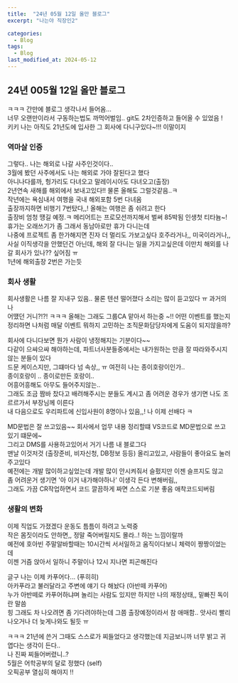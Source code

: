 ```yaml
---
title:  "24년 05월 12일 올만 블로그"
excerpt: "나는야 직장인2"

categories:
  - Blog
tags:
  - Blog
last_modified_at: 2024-05-12
---
```


## 24년 005월 12일 올만 블로그  
ㅋㅋㅋ
간만에 블로그 생각나서 들어옴...  
너무 오랜만이라서 구동하는법도 까먹어벌임.. git도 2차인증하고 들어올 수 있었음 !  
키키 
나는 아직도 21년도에 입사한 그 회사에 다니구있다~!!! 이말이지  

### 역마살 인증  
그렇다.. 나는 해외로 나갈 사주인것이다..  
3월에 봤던 사주에서도 나는 해외로 가야 잘된다고 했다  
아니나다를까, 헝가리도 다녀오고 말레이시아도 다녀오고(출장)  
2년연속 새해를 해외에서 보내고있다!! 물론 올해도 그럴것같음..ㅋ  
작년에는 욕심내서 여행을 국내 해외포함 5번 다녀옴  
출장까지하면 비행기 7번탔다,,! 올해는 여행은 좀 쉬려고 한다  
출장비 엄청 떙길 예정.ㅋ 메리어트는 프로모션까지해서 벌써 85박됨 인생첫 티타늄~!  
휴가는 오래쓰기가 좀 그래서 동남아로만 휴가 다니는데  
나중에 프로젝트 좀 한가해지면 진자 더 멀리도 가보고싶다 호주라거나,, 미국이라거나,,  
사실 이직생각을 안했던건 아닌데, 해외 잘 다니는 일을 가지고싶은데 이만치 해외를 나갈 회사가 있나?? 싶어짐 ㅠ  
1년에 해외출장 2번은 가는듯  


### 회사 생활  
회사생활은 나름 잘 지내구 있음.. 물론 텐션 떨어졌다 소리는 많이 듣고있다 ㅠ 과거의 나  
어떘던 거니?!?! ㅋㅋㅋ 올해는 그래도 그룹CA 맡아서 하는중 ~!! 
어떤 이벤트를 했는지 정리하면 나처럼 매달 이벤트 뭐하지 고민하는 조직문화담당자에게 도움이 되지않을까?  

회사에 다니다보면 뭔가 사람이 냉정해지는 기분이다~~  
다같이 으쌰으쌰 해야하는데, 파트너사분들중에서는 내가원하는 만큼 잘 따라와주시지않는 분들이 있다  
드문 케이스지만, 그떄마다 넘 속상,, ㅠ 여전히 나는 종이호랑이인가..  
종이호랑이 .. 종이로만든 호랑이..  
어흥어흥해도 아무도 들어주지않는..  
그래도 조금 짬바 찼다고 배려해주시는 분들도 계시고 좀 어려운 경우가 생기면 나도 조르르가서 부장님께 이른다  
내 다음으로도 우리파트에 신입사원이 8명이나 있음,,! 나 이제 선배다 ㅋ  

MD문법은 잘 쓰고있음~~ 회사에서 업무 내용 정리할떄 VS코드로 MD문법으로 쓰고있기 떄문에~  
그리고 DMS를 사용하고있어서 거기 나름 내 블로그다  
맨날 이것저것 (출장준비, 비자신청, DB정보 등등) 올리고있고, 사람들이 좋아요도 눌러주고있다  
예전에는 개발 많이하고싶었는데 개발 많이 안시켜줘서 슬펐지만 이젠 슬프지도 않고  
좀 어려운거 생기면 '아 이거 내가해야하나' 이생각 든다 변해버림,,  
그래도 가끔 CR작업하면서 코드 깔끔하게 짜면 스스로 기분 좋음 애착코드되버림  



### 생활의 변화  
이제 직업도 가졌겠다 운동도 틈틈이 하려고 노력중  
작은 몸짓이라도 안하면,, 정말 죽어버릴지도 몰라..! 하는 느낌이랄까  
예전에 호아빈 주말알바할때는 10시간씩 서서일하고 움직이다보니 체력이 짱짱이었는데  
이젠 거즘 앉아서 일하니 주말이나 12시 지나면 피곤해진다  

글구 나는 이제 카푸어다... (푸히히)  
아카푸라고 불러달라고 주변에 얘기 다 해놨다 (아반떼 카푸어)  
누가 아반떼로 카푸어하냐며 놀리는 사람도 있지만 하지만 나의 재정상태,, 밑빠진 독이란 말씀  
힝 그래도 차 나오려면 좀 기다려야하는데 그쯤 출장예정이라서 참 애매함.. 앗사리 빨리나오거나 더 늦게나와도 될듯 ㅠ  



ㅋㅋㅋ 21년에 쓴거 그때도 스스로가 찌들었다고 생각했는데 지금보니까 너무 밝고 귀엽다는 생각이 든다..  
나 진짜 찌들어버렸니..?  
5월은 어학공부의 달로 정했다 (self)  
오픽공부 열심히 해야지 !!  




